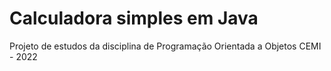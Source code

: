 # Calculadora simples em Java
Projeto de estudos da disciplina de Programação Orientada a Objetos
CEMI - 2022
 

